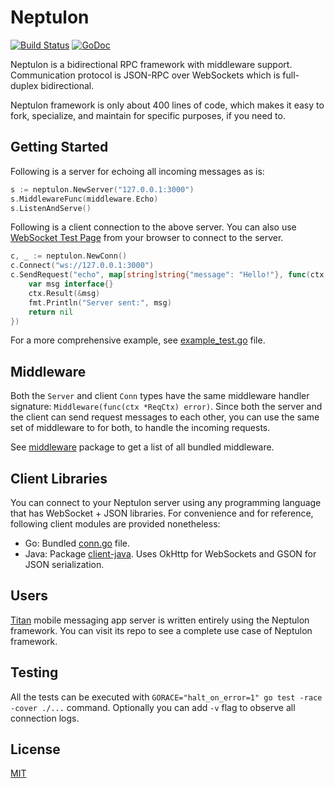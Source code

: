 # Neptulon

[![Build Status](https://travis-ci.org/neptulon/neptulon.svg?branch=master)](https://travis-ci.org/neptulon/neptulon)
[![GoDoc](https://godoc.org/github.com/neptulon/neptulon?status.svg)](https://godoc.org/github.com/neptulon/neptulon)

Neptulon is a bidirectional RPC framework with middleware support. Communication protocol is JSON-RPC over WebSockets which is full-duplex bidirectional.

Neptulon framework is only about 400 lines of code, which makes it easy to fork, specialize, and maintain for specific purposes, if you need to.

## Getting Started

Following is a server for echoing all incoming messages as is:

```go
s := neptulon.NewServer("127.0.0.1:3000")
s.MiddlewareFunc(middleware.Echo)
s.ListenAndServe()
```

Following is a client connection to the above server. You can also use [WebSocket Test Page](http://www.websocket.org/echo.html) from your browser to connect to the server.

```go
c, _ := neptulon.NewConn()
c.Connect("ws://127.0.0.1:3000")
c.SendRequest("echo", map[string]string{"message": "Hello!"}, func(ctx *neptulon.ResCtx) error {
	var msg interface{}
	ctx.Result(&msg)
	fmt.Println("Server sent:", msg)
	return nil
})
```

For a more comprehensive example, see [example_test.go](example_test.go) file.

## Middleware

Both the `Server` and client `Conn` types have the same middleware handler signature: `Middleware(func(ctx *ReqCtx) error)`. Since both the server and the client can send request messages to each other, you can use the same set of middleware to for both, to handle the incoming requests.

See [middleware](middleware) package to get a list of all bundled middleware.

## Client Libraries

You can connect to your Neptulon server using any programming language that has WebSocket + JSON libraries. For convenience and for reference, following client modules are provided nonetheless:

* Go: Bundled [conn.go](conn.go) file.
* Java: Package [client-java](https://github.com/neptulon/client-java). Uses OkHttp for WebSockets and GSON for JSON serialization.

## Users

[Titan](https://github.com/titan-x/titan) mobile messaging app server is written entirely using the Neptulon framework. You can visit its repo to see a complete use case of Neptulon framework.

## Testing

All the tests can be executed with `GORACE="halt_on_error=1" go test -race -cover ./...` command. Optionally you can add `-v` flag to observe all connection logs.

## License

[MIT](LICENSE)
